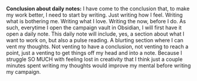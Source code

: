 **Conclusion about daily notes:**
I have come to the conclusion that, to make my work better, I need to start by writing. Just writing how I feel. Writing what is bothering me. Writing what I love. Writing the now, before I do. As such, everytime I open the campaign vault in Obsidian, I will first have it open a daily note. This daily note will include, yes, a section about what I want to work on, but also a pulse reading. A blurting section where I can vent my thoughts. Not venting to have a conclusion, not venting to reach a point, just a venting to get things off my head and into a note. Because I struggle SO MUCH with feeling lost in creativity that I think just a couple minutes spent writing my thoughts would improve my mental before writing my campaign. 
